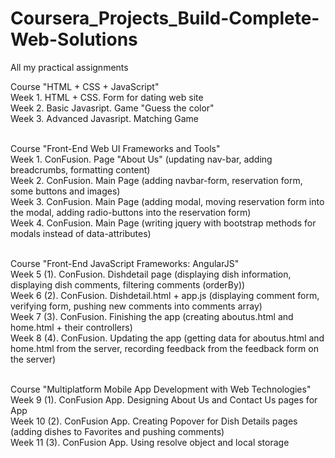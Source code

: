 # Coursera_Projects_Build-Complete-Web-Solutions
All my practical assignments

Course "HTML + CSS + JavaScript"<br>
Week 1. HTML + CSS. Form for dating web site<br>
Week 2. Basic Javasript. Game "Guess the color"<br>
Week 3. Advanced Javasript. Matching Game<br><br>

Course "Front-End Web UI Frameworks and Tools"<br>
Week 1. ConFusion. Page "About Us" (updating nav-bar, adding breadcrumbs, formatting content)<br>
Week 2. ConFusion. Main Page (adding navbar-form, reservation form, some buttons and images)<br>
Week 3. ConFusion. Main Page (adding modal, moving reservation form into the modal, adding radio-buttons into the reservation form)<br>
Week 4. ConFusion. Main Page (writing jquery with bootstrap methods for modals instead of data-attributes)<br><br>

Course "Front-End JavaScript Frameworks: AngularJS"<br>
Week 5 (1). ConFusion. Dishdetail page (displaying dish information, displaying dish comments, filtering comments (orderBy))<br>
Week 6 (2). ConFusion. Dishdetail.html + app.js (displaying comment form, verifying form, pushing new comments into comments array)<br>
Week 7 (3). ConFusion. Finishing the app (creating aboutus.html and home.html + their controllers)<br>
Week 8 (4). ConFusion. Updating the app (getting data for aboutus.html and home.html from the server, recording feedback from the feedback form on the server)<br><br>

Course "Multiplatform Mobile App Development with Web Technologies"<br>
Week 9 (1). ConFusion App. Designing About Us and Contact Us pages for App<br>
Week 10 (2). ConFusion App. Creating Popover for Dish Details pages (adding dishes to Favorites and pushing comments)<br>
Week 11 (3). ConFusion App. Using resolve object and local storage<br>

